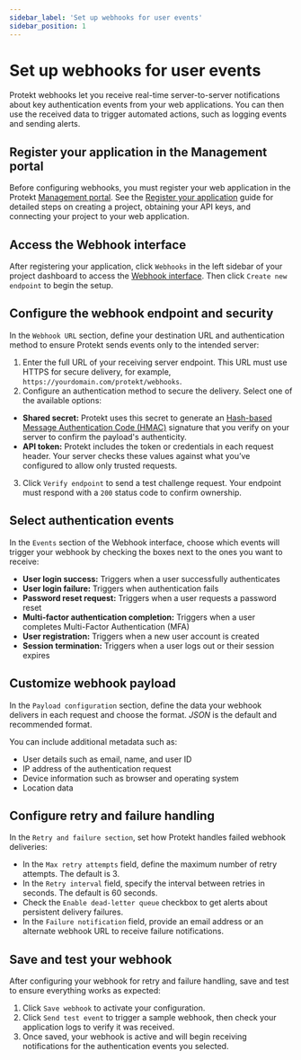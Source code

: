 ```yaml
---
sidebar_label: 'Set up webhooks for user events'
sidebar_position: 1
---
```


# Set up webhooks for user events

Protekt webhooks let you receive real-time server-to-server notifications about key authentication events from your web applications. You can then use the received data to trigger automated actions, such as logging events and sending alerts.

## Register your application in the Management portal

Before configuring webhooks, you must register your web application in the Protekt [Management portal](../concepts/management-portal). See the [Register your application](../guides/register-your-application-guide) guide for detailed steps on creating a project, obtaining your API keys, and connecting your project to your web application.

## Access the Webhook interface

After registering your application, click `Webhooks` in the left sidebar of your project dashboard to access the [Webhook interface](../concepts/webhook-interface.md). Then click `Create new endpoint` to begin the setup.

## Configure the webhook endpoint and security

In the `Webhook URL` section, define your destination URL and authentication method to ensure Protekt sends events only to the intended server:

1. Enter the full URL of your receiving server endpoint. This URL must use HTTPS for secure delivery, for example, `https://yourdomain.com/protekt/webhooks`.
2. Configure an authentication method to secure the delivery. Select one of the available options:

  * **Shared secret:** Protekt uses this secret to generate an [Hash-based Message Authentication Code (HMAC)](../concepts/hmac.md) signature that you verify on your server to confirm the payload's authenticity.
  *  **API token:** Protekt includes the token or credentials in each request header. Your server checks these values against what you’ve configured to allow only trusted requests.

3. Click `Verify endpoint` to send a test challenge request. Your endpoint must respond with a `200` status code to confirm ownership.

## Select authentication events

In the `Events` section of the Webhook interface, choose which events will trigger your webhook by checking the boxes next to the ones you want to receive:

* **User login success:** Triggers when a user successfully authenticates
* **User login failure:** Triggers when authentication fails
* **Password reset request:** Triggers when a user requests a password reset
* **Multi-factor authentication completion:** Triggers when a user completes Multi-Factor Authentication (MFA)
* **User registration:** Triggers when a new user account is created
* **Session termination:** Triggers when a user logs out or their session expires

## Customize webhook payload

In the `Payload configuration` section, define the data your webhook delivers in each request and choose the format. _JSON_ is the default and recommended format.

You can include additional metadata such as:

* User details such as email, name, and user ID
* IP address of the authentication request
* Device information such as browser and operating system
* Location data

## Configure retry and failure handling

In the `Retry and failure section`, set how Protekt handles failed webhook deliveries:

* In the `Max retry attempts` field, define the maximum number of retry attempts. The default is 3.
* In the `Retry interval` field, specify the interval between retries in seconds. The default is 60 seconds.
* Check the `Enable dead-letter queue` checkbox to get alerts about persistent delivery failures.
* In the `Failure notification` field, provide an email address or an alternate webhook URL to receive failure notifications.

## Save and test your webhook

After configuring your webhook for retry and failure handling, save and test to ensure everything works as expected:

1. Click `Save webhook` to activate your configuration.
2. Click `Send test event` to trigger a sample webhook, then check your application logs to verify it was received.
3. Once saved, your webhook is active and will begin receiving notifications for the authentication events you selected.
